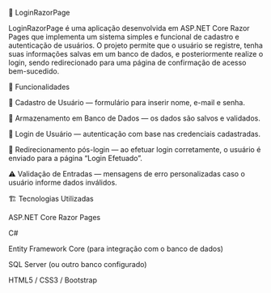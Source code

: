 🧩 LoginRazorPage

LoginRazorPage é uma aplicação desenvolvida em ASP.NET Core Razor Pages que implementa um sistema simples e funcional de cadastro e autenticação de usuários.
O projeto permite que o usuário se registre, tenha suas informações salvas em um banco de dados, e posteriormente realize o login, sendo redirecionado para uma página de confirmação de acesso bem-sucedido.

🚀 Funcionalidades

📝 Cadastro de Usuário — formulário para inserir nome, e-mail e senha.

💾 Armazenamento em Banco de Dados — os dados são salvos e validados.

🔐 Login de Usuário — autenticação com base nas credenciais cadastradas.

🔁 Redirecionamento pós-login — ao efetuar login corretamente, o usuário é enviado para a página “Login Efetuado”.

⚠️ Validação de Entradas — mensagens de erro personalizadas caso o usuário informe dados inválidos.

🏗️ Tecnologias Utilizadas

ASP.NET Core Razor Pages

C#

Entity Framework Core (para integração com o banco de dados)

SQL Server (ou outro banco configurado)

HTML5 / CSS3 / Bootstrap
